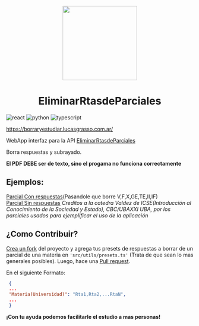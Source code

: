 <p align="center">
  <img src="https://borraryestudiar.lucasgrasso.com.ar/logo.png" style="width:200px;height;200px"/>
</p>
<h1 align="center">EliminarRtasdeParciales</h1>

![react](https://img.shields.io/badge/React.js-61DBFB?style=for-the-badge&logo=react&logoColor=black)
![python](https://img.shields.io/badge/Python-3776AB?style=for-the-badge&logo=python&logoColor=white)
![typescript](https://img.shields.io/badge/TypeScript-007acc?style=for-the-badge&logo=typescript&logoColor=white)

https://borraryestudiar.lucasgrasso.com.ar/  

WebApp interfaz para la API [EliminarRtasdeParciales](https://github.com/LucasGrasso/EliminarRtasDeParciales)
 
Borra respuestas y subrayado.

 __El PDF DEBE ser de texto, sino el progama no funciona correctamente__  
 
 ## Ejemplos:  
 [Parcial Con respuestas](https://borraryestudiar.lucasgrasso.com.ar/pruebas/Parcial_ICSEValdez.pdf)(Pasandole que borre V,F,X,GE,TE,II,IF)  
 [Parcial Sin respuestas](https://borraryestudiar.lucasgrasso.com.ar/pruebas/Parcial_ICSEValdez_SinCorrecciones.pdf)
_Creditos a la catedra Valdez de ICSE(Introducción al Conocimiento de la Sociedad y Estado), CBC/UBAXXI UBA, por los parciales usados para ejemplificar el uso de la aplicación_

## ¿Como Contribuir?
 [Crea un fork](https://docs.github.com/es/get-started/quickstart/fork-a-repo) del proyecto y agrega tus presets de respuestas a borrar de un parcial de una materia en ``` 'src/utils/presets.ts' ``` (Trata de que sean lo mas generales posibles). Luego, hace una [Pull request](https://docs.github.com/es/pull-requests/collaborating-with-pull-requests/proposing-changes-to-your-work-with-pull-requests/creating-a-pull-request).
 
 En el siguiente Formato:
 ```json
  {
  ...
  "Materia(Universidad)": "Rta1,Rta2,...RtaN",
  ...
  }
 ```
 
 __¡Con tu ayuda podemos facilitarle el estudio a mas personas!__
